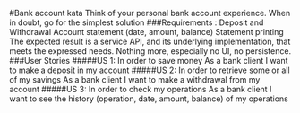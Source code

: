 #Bank account kata
Think of your personal bank account experience.
When in doubt, go for the simplest solution
###Requirements :
Deposit and Withdrawal
Account statement (date, amount, balance)
Statement printing
The expected result is a service API, and its underlying implementation, that meets the expressed needs. Nothing more, especially no UI, no persistence.
###User Stories
#####US 1:
In order to save money
As a bank client
I want to make a deposit in my account
#####US 2:
In order to retrieve some or all of my savings
As a bank client
I want to make a withdrawal from my account
#####US 3:
In order to check my operations
As a bank client
I want to see the history (operation, date, amount, balance) of my operations